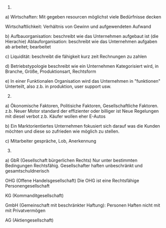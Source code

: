 1.
a)
Wirtschaften:
	Mit gegeben resourcen möglichst viele Bedürfnisse decken

Wirtschaftlichkeit:
	Verhältnis von Gewinn und aufgewendeten Aufwand

b)
Aufbauorganisation:
	beschreibt wie das Unternehmen aufgebaut ist (die Hierachie)
Ablauforganisation:
	beschreibt wie das Unternehmen aufgaben ab arbeitet; bearbeitet

c)
Liquidität:
 beschreibt die fähigkeit kurz zeit Rechnungen zu zahlen

d)
Betriebstypologie beschreibt wie ein Unternehmen Kategorisiert wird, in Branche, Größe, Produktionsart, Rechtsform

e)
In einer Funktionalen Organisation wird das Unternehmen in "funktionen" Unterteilt, also z.b. in produktion, user support usw.

2.
a)
Ökonomische Faktoren, Politisiche Faktoren, Gesellschaftliche Faktoren.
z.b. 
Neuer Motor standard der effizienter oder billiger ist
Neue Regelungen mit diesel verbot z.b.
Käufer wollen eher E-Autos

b)
Ein Marktorientiertes Unternehmen fokusiert sich darauf was die Kunden möchten und diese so zufrieden wie möglich zu stellen.

c)
Mitarbeiter gespräche, Lob, Anerkennung

3.
a)
GbR (Gesellschaft bürgerlichen Rechts)
	Nur unter bestimmten Bedingungen Rechtsfähig.
	Gesellschafter haften unbeschränkt und gesamtschuldnerisch

OHG (Offene Handelsgesellschaft)
	Die OHG ist eine Rechtsfähige Personengesellschaft
	

KG (Kommanditgesellschaft)

GmbH (Gemeinschaft mit beschränkter Haftung):
	Personen Haften nicht mit mit Privatvermögen

AG (Aktiengesellschaft)